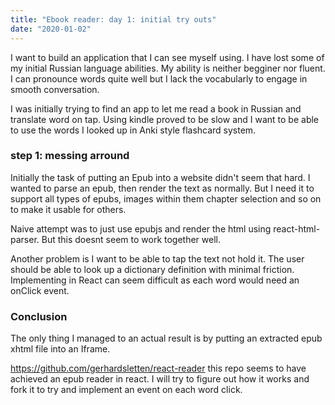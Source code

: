 ```yaml
---
title: "Ebook reader: day 1: initial try outs"
date: "2020-01-02"
---
```


I want to build an application that I can see myself using. I have lost some of my initial Russian language abilities. My ability is neither begginer nor fluent. I can pronounce words quite well but I lack the vocabularly to engage in smooth conversation.

I was initially trying to find an app to let me read a book in Russian and translate word on tap. Using kindle proved to be slow and I want to be able to use the words I looked up in Anki style flashcard system.

### step 1: messing arround

Initially the task of putting an Epub into a website didn't seem that hard. I wanted to parse an epub, then render the text as normally. But I need it to support all types of epubs, images within them chapter selection and so on to make it usable for others.

Naive attempt was to just use epubjs and render the html using react-html-parser. But this doesnt seem to work together well.

Another problem is I want to be able to tap the text not hold it. The user should be able to look up a dictionary definition with minimal friction. Implementing in React can seem difficult as each word would need an onClick event.

### Conclusion

The only thing I managed to an actual result is by putting an extracted epub xhtml file into an Iframe.

https://github.com/gerhardsletten/react-reader this repo seems to have achieved an epub reader in react. I will try to figure out how it works and fork it to try and implement an event on each word click.
